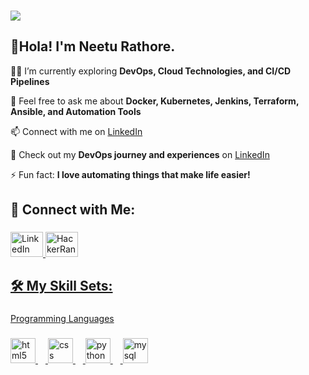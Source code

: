###

<div>
  <img style="100%" src="https://capsule-render.vercel.app/api?type=waving&height=100&section=header&reversal=false&fontSize=70&fontColor=FFFFFF&fontAlign=50&fontAlignY=50&stroke=-&descSize=20&descAlign=50&descAlignY=50&theme=cobalt"  />
</div>

###
<h2 align="left">🌸Hola! I'm Neetu Rathore.</h2>

👨‍💻 I’m currently exploring **DevOps, Cloud Technologies, and CI/CD Pipelines**

💬 Feel free to ask me about **Docker, Kubernetes, Jenkins, Terraform, Ansible, and Automation Tools**

📫 Connect with me on [LinkedIn](https://www.linkedin.com/in/neeturathorecse/)

📄 Check out my **DevOps journey and experiences** on [LinkedIn](https://www.linkedin.com/in/neeturathorecse/)

⚡ Fun fact: **I love automating things that make life easier!**

<h2 align="left">🔗 Connect with Me:</h2>

###

<div align="left">
  <a href="https://www.linkedin.com/in/neeturathorecse/" target="_blank">
    <img src="https://raw.githubusercontent.com/maurodesouza/profile-readme-generator/master/src/assets/icons/social/linkedin/default.svg" width="52" height="40" alt="LinkedIn logo" />
  </a>

  <a href="https://www.hackerrank.com/profile/neeturathorecse" target="_blank">
    <img src="https://raw.githubusercontent.com/maurodesouza/profile-readme-generator/master/src/assets/icons/social/hackerrank/default.svg" width="52" height="40" alt="HackerRank logo" />
</div>

<h2 align="left">🛠️ My Skill Sets:</h2>

###

<p align="left">Programming Languages</p>

###

<div align="left">
  <img src="https://cdn.jsdelivr.net/gh/devicons/devicon/icons/html5/html5-original.svg" height="40" alt="html5 logo"  />
  <img width="12" />
  <img src="https://cdn.jsdelivr.net/gh/devicons/devicon/icons/css3/css3-original.svg" height="40" alt="css logo"  />
  <img width="12" />
  <img src="https://cdn.jsdelivr.net/gh/devicons/devicon/icons/python/python-original.svg" height="40" alt="python logo"  />
  <img width="12" />
  <img src="https://cdn.jsdelivr.net/gh/devicons/devicon/icons/mysql/mysql-original.svg" height="40" alt="mysql logo"  />
</div>
